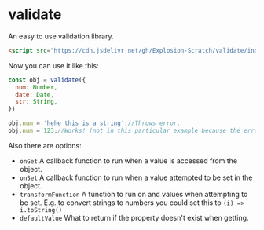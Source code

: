 # validate
An easy to use validation library.

```html
<script src="https://cdn.jsdelivr.net/gh/Explosion-Scratch/validate/index.js">
```
Now you can use it like this:

```js
const obj = validate({
  num: Number,
  date: Date,
  str: String,
})

obj.num = 'hehe this is a string';//Throws error.
obj.num = 123;//Works! (not in this particular example because the error stopped the script)
```
Also there are options:

- `onGet` A callback function to run when a value is accessed from the object.
- `onSet` A callback function to run when a value attempted to be set in the object.
- `transformFunction` A function to run on and values when attempting to be set. E.g. to convert strings to numbers you could set this to `(i) => i.toString()`
- `defaultValue` What to return if the property doesn't exist when getting.
